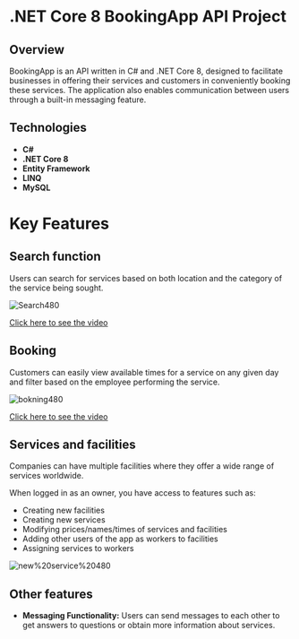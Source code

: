 # .NET Core 8 BookingApp API Project

## Overview
BookingApp is an API written in C# and .NET Core 8, designed to facilitate businesses in offering their services and customers in conveniently booking these services. The application also enables communication between users through a built-in messaging feature.

## Technologies
- **C#**
- **.NET Core 8**
- **Entity Framework**
- **LINQ**
- **MySQL**

# Key Features
## Search function
Users can search for services based on both location and the category of the service being sought.


![Search480](https://github.com/AdamSzablewski/BookingApp/assets/114603622/d81acbd6-e63f-454b-8434-6f8d0542c1a3)


[Click here to see the video](https://www.youtube.com/watch?v=DwFj8CUOouo)


## Booking
 Customers can easily view available times for a service on any given day and filter based on the employee performing the service.

![bokning480](https://github.com/AdamSzablewski/BookingApp/assets/114603622/793f6945-0bb5-42ce-8c59-e2a815af3d01)


[Click here to see the video](https://www.youtube.com/watch?v=J6DY4IG1EOE)

## Services and facilities
Companies can have multiple facilities where they offer a wide range of services worldwide.

When logged in as an owner, you have access to features such as:
- Creating new facilities
- Creating new services
- Modifying prices/names/times of services and facilities
- Adding other users of the app as workers to facilities
- Assigning services to workers

![new%20service%20480](https://github.com/AdamSzablewski/BookingApp/assets/114603622/f95b49d2-d265-416c-bbee-9b21a553210e)





## Other features

- **Messaging Functionality:** Users can send messages to each other to get answers to questions or obtain more information about services.

